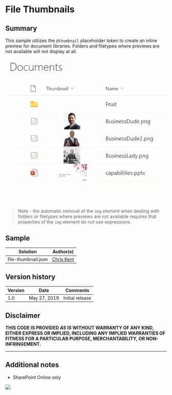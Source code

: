# File Thumbnails

## Summary
This sample utilizes the `@thumbnail` placeholder token to create an inline preview for document libraries. Folders and filetypes where previews are not available will not display at all.

![screenshot of the sample](./screenshot.gif)

>Note - the automatic removal of the `img` element when dealing with folders or filetypes where previews are not available requires that properties of the `img` element do not use expressions.

## Sample

Solution|Author(s)
--------|---------
file-thumbnail.json | [Chris Kent](https://twitter.com/thechriskent)

## Version history

Version|Date|Comments
-------|----|--------
1.0|May 27, 2019|Initial release

## Disclaimer
**THIS CODE IS PROVIDED *AS IS* WITHOUT WARRANTY OF ANY KIND, EITHER EXPRESS OR IMPLIED, INCLUDING ANY IMPLIED WARRANTIES OF FITNESS FOR A PARTICULAR PURPOSE, MERCHANTABILITY, OR NON-INFRINGEMENT.**

---

## Additional notes

- SharePoint Online only

<img src="https://telemetry.sharepointpnp.com/sp-dev-list-formatting/column-samples/file-thumbnail" />
